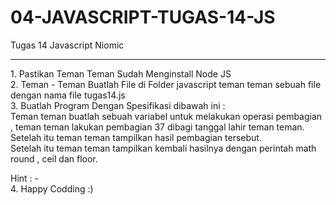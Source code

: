 # 04-JAVASCRIPT-TUGAS-14-JS
Tugas 14 Javascript Niomic
<hr>
1. Pastikan Teman Teman Sudah Menginstall Node JS
<br>
2. Teman - Teman Buatlah File di Folder javascript teman teman sebuah file dengan nama file tugas14.js
<br>
3. Buatlah Program Dengan Spesifikasi dibawah ini :
<br>
    Teman teman buatlah sebuah variabel untuk melakukan operasi pembagian , teman teman lakukan pembagian 37 dibagi tanggal lahir teman teman.<br>
    Setelah itu teman teman tampilkan hasil pembagian tersebut.<br>
    Setelah itu teman teman tampilkan kembali hasilnya dengan perintah math round , ceil dan floor.<br>

Hint : -
<br>
4. Happy Codding :)
